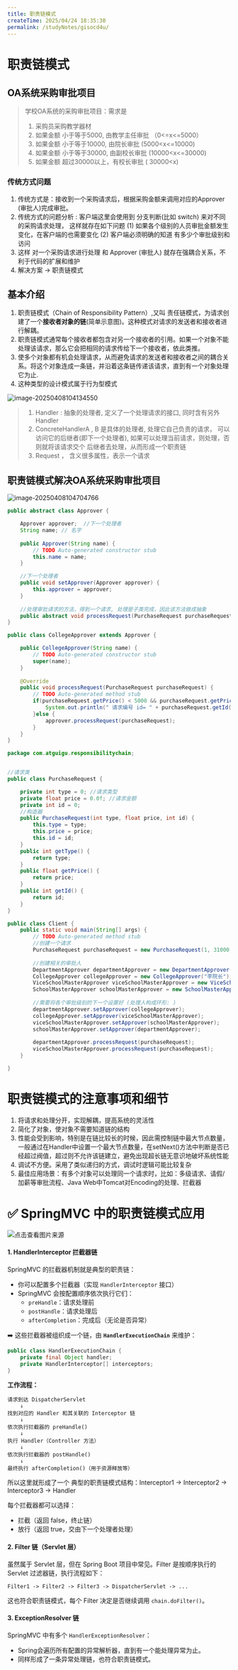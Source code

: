 ```yaml
---
title: 职责链模式
createTime: 2025/04/24 18:35:30
permalink: /studyNotes/gisocd4u/
---
```

# 职责链模式

## OA系统采购审批项目

> 学校OA系统的采购审批项目：需求是
> 1) 采购员采购教学器材
> 2) 如果金额 小于等于5000, 由教学主任审批 （0<=x<=5000）
> 3) 如果金额 小于等于10000, 由院长审批 (5000<x<=10000)
> 4) 如果金额 小于等于30000, 由副校长审批 (10000<x<=30000)
> 5) 如果金额 超过30000以上，有校长审批 ( 30000<x)

### 传统方式问题

1) 传统方式是：接收到一个采购请求后，根据采购金额来调用对应的Approver (审批人)完成审批。
2) 传统方式的问题分析 : 客户端这里会使用到 分支判断(比如 switch) 来对不同的采购请求处理， 这样就存在如下问题 (1) 如果各个级别的人员审批金额发生变化，在客户端的也需要变化 (2) 客户端必须明确的知道 有多少个审批级别和访问
3) 这样 对一个采购请求进行处理 和 Approver (审批人) 就存在强耦合关系，不利于代码的扩展和维护
4) 解决方案 → 职责链模式

## 基本介绍

1) 职责链模式（Chain of Responsibility Pattern）,又叫 责任链模式，为请求创建了一个**接收者对象的链**(简单示意图)。这种模式对请求的发送者和接收者进行解耦。
2) 职责链模式通常每个接收者都包含对另一个接收者的引用。如果一个对象不能处理该请求，那么它会把相同的请求传给下一个接收者，依此类推。
3) 使多个对象都有机会处理请求，从而避免请求的发送者和接收者之间的耦合关系。将这个对象连成一条链，并沿着这条链传递该请求，直到有一个对象处理它为止.
4) 这种类型的设计模式属于行为型模式

![image-20250408104134550](./assets/image-20250408104134550.png)

> 1) Handler : 抽象的处理者, 定义了一个处理请求的接口, 同时含有另外Handler
> 2) ConcreteHandlerA , B 是具体的处理者, 处理它自己负责的请求， 可以访问它的后继者(即下一个处理者), 如果可以处理当前请求，则处理，否则就将该请求交个 后继者去处理，从而形成一个职责链
> 3) Request ， 含义很多属性，表示一个请求

## 职责链模式解决OA系统采购审批项目

![image-20250408104704766](./assets/image-20250408104704766.png)

```java
public abstract class Approver {

	Approver approver;  //下一个处理者
	String name; // 名字
	
	public Approver(String name) {
		// TODO Auto-generated constructor stub
		this.name = name;
	}

	//下一个处理者
	public void setApprover(Approver approver) {
		this.approver = approver;
	}
	
	//处理审批请求的方法，得到一个请求, 处理是子类完成，因此该方法做成抽象
	public abstract void processRequest(PurchaseRequest purchaseRequest);
}

public class CollegeApprover extends Approver {

	public CollegeApprover(String name) {
		// TODO Auto-generated constructor stub
		super(name);
	}
	
	@Override
	public void processRequest(PurchaseRequest purchaseRequest) {
		// TODO Auto-generated method stub
		if(purchaseRequest.getPrice() < 5000 && purchaseRequest.getPrice() <= 10000) {
			System.out.println(" 请求编号 id= " + purchaseRequest.getId() + " 被 " + this.name + " 处理");
		}else {
			approver.processRequest(purchaseRequest);
		}
	}
}

package com.atguigu.responsibilitychain;


//请求类
public class PurchaseRequest {

	private int type = 0; //请求类型
	private float price = 0.0f; //请求金额
	private int id = 0;
	//构造器
	public PurchaseRequest(int type, float price, int id) {
		this.type = type;
		this.price = price;
		this.id = id;
	}
	public int getType() {
		return type;
	}
	public float getPrice() {
		return price;
	}
	public int getId() {
		return id;
	}
}

public class Client {
	public static void main(String[] args) {
		// TODO Auto-generated method stub
		//创建一个请求
		PurchaseRequest purchaseRequest = new PurchaseRequest(1, 31000, 1);
		
		//创建相关的审批人
		DepartmentApprover departmentApprover = new DepartmentApprover("张主任");
		CollegeApprover collegeApprover = new CollegeApprover("李院长");
		ViceSchoolMasterApprover viceSchoolMasterApprover = new ViceSchoolMasterApprover("王副校");
		SchoolMasterApprover schoolMasterApprover = new SchoolMasterApprover("佟校长");
	
		//需要将各个审批级别的下一个设置好 (处理人构成环形: )
		departmentApprover.setApprover(collegeApprover);
		collegeApprover.setApprover(viceSchoolMasterApprover);
		viceSchoolMasterApprover.setApprover(schoolMasterApprover);
		schoolMasterApprover.setApprover(departmentApprover);
		
		departmentApprover.processRequest(purchaseRequest);
		viceSchoolMasterApprover.processRequest(purchaseRequest);
	}

}

```

# 职责链模式的注意事项和细节

1) 将请求和处理分开，实现解耦，提高系统的灵活性
2) 简化了对象，使对象不需要知道链的结构
3) 性能会受到影响，特别是在链比较长的时候，因此需控制链中最大节点数量，一般通过在Handler中设置一个最大节点数量，在setNext()方法中判断是否已经超过阀值，超过则不允许该链建立，避免出现超长链无意识地破坏系统性能
4) 调试不方便。采用了类似递归的方式，调试时逻辑可能比较复杂
5) 最佳应用场景：有多个对象可以处理同一个请求时，比如：多级请求、请假/加薪等审批流程、Java Web中Tomcat对Encoding的处理、拦截器

# ✅ SpringMVC 中的职责链模式应用

![点击查看图片来源](./assets/u=3231589597,2457160586&fm=253&fmt=auto&app=138&f=PNG.png)

#### 1. **HandlerInterceptor 拦截器链**

SpringMVC 的拦截器机制就是典型的职责链：

- 你可以配置多个拦截器（实现 `HandlerInterceptor` 接口）
- SpringMVC 会按配置顺序依次执行它们：
  - `preHandle`：请求处理前
  - `postHandle`：请求处理后
  - `afterCompletion`：完成后（无论是否异常）

➡️ 这些拦截器被组织成一个链，由 **`HandlerExecutionChain`** 来维护：

```java
public class HandlerExecutionChain {
    private final Object handler;
    private HandlerInterceptor[] interceptors;
}
```

**工作流程：**

```plaintext
请求到达 DispatcherServlet
    ↓
找到对应的 Handler 和其关联的 Interceptor 链
    ↓
依次执行拦截器的 preHandle()
    ↓
执行 Handler（Controller 方法）
    ↓
依次执行拦截器的 postHandle()
    ↓
最终执行 afterCompletion()（用于资源释放等）
```

所以这里就形成了一个 典型的职责链模式结构：Interceptor1 -> Interceptor2 -> Interceptor3 -> Handler

每个拦截器都可以选择：

- 拦截（返回 false，终止链）
- 放行（返回 true，交由下一个处理者处理）

#### 2. **Filter 链（Servlet 层）**

虽然属于 Servlet 层，但在 Spring Boot 项目中常见。Filter 是按顺序执行的 Servlet 过滤器链，执行流程如下：

```
Filter1 -> Filter2 -> Filter3 -> DispatcherServlet -> ...
```

这也符合职责链模式，每个 Filter 决定是否继续调用 `chain.doFilter()`。

#### 3. **ExceptionResolver 链**

SpringMVC 中有多个 `HandlerExceptionResolver`：

- Spring会遍历所有配置的异常解析器，直到有一个能处理异常为止。
- 同样形成了一条异常处理链，也符合职责链模式。